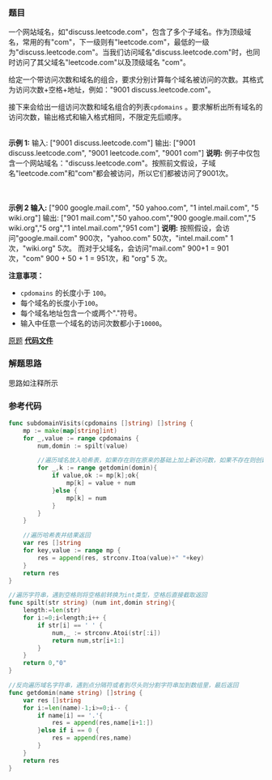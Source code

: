 ### 题目
一个网站域名，如"discuss.leetcode.com"，包含了多个子域名。作为顶级域名，常用的有"com"，下一级则有"leetcode.com"，最低的一级为"discuss.leetcode.com"。当我们访问域名"discuss.leetcode.com"时，也同时访问了其父域名"leetcode.com"以及顶级域名
"com"。

给定一个带访问次数和域名的组合，要求分别计算每个域名被访问的次数。其格式为访问次数+空格+地址，例如："9001
discuss.leetcode.com"。

接下来会给出一组访问次数和域名组合的列表`cpdomains` 。要求解析出所有域名的访问次数，输出格式和输入格式相同，不限定先后顺序。


​    
    **示例 1:**
    输入: 
    ["9001 discuss.leetcode.com"]
    输出: 
    ["9001 discuss.leetcode.com", "9001 leetcode.com", "9001 com"]
    **说明:** 
    例子中仅包含一个网站域名："discuss.leetcode.com"。按照前文假设，子域名"leetcode.com"和"com"都会被访问，所以它们都被访问了9001次。


​    
​    
    **示例 2
    输入:** 
    ["900 google.mail.com", "50 yahoo.com", "1 intel.mail.com", "5 wiki.org"]
    输出: 
    ["901 mail.com","50 yahoo.com","900 google.mail.com","5 wiki.org","5 org","1 intel.mail.com","951 com"]
    **说明:** 
    按照假设，会访问"google.mail.com" 900次，"yahoo.com" 50次，"intel.mail.com" 1次，"wiki.org" 5次。
    而对于父域名，会访问"mail.com" 900+1 = 901次，"com" 900 + 50 + 1 = 951次，和 "org" 5 次。


**注意事项：**

  *  `cpdomains` 的长度小于 `100`。
  * 每个域名的长度小于`100`。
  * 每个域名地址包含一个或两个"."符号。
  * 输入中任意一个域名的访问次数都小于`10000`。

[原题](https://leetcode-cn.com/problems/subdomain-visit-count/)    **[代码文件](https://github.com/LZH139/leetcode_Go/blob/master/note/HashTable/simple/811%2E%20Subdomain%20Visit%20Count%2Emd)**

### 解题思路

思路如注释所示



### 参考代码

```go
func subdomainVisits(cpdomains []string) []string {
	mp := make(map[string]int)
	for _,value := range cpdomains {
		num,domin := spilt(value)

		//遍历域名放入哈希表，如果存在则在原来的基础上加上新访问数，如果不存在则创建并赋初始值为当前访问数
		for _,k := range getdomin(domin){
			if value,ok := mp[k];ok{
				mp[k] = value + num
			}else {
				mp[k] = num
			}
		}
	}

	//遍历哈希表并结果返回
	var res []string
	for key,value := range mp {
		res = append(res, strconv.Itoa(value)+" "+key)
	}
	return res
}

//遍历字符串，遇到空格则将空格前转换为int类型，空格后直接截取返回
func spilt(str string) (num int,domin string){
	length:=len(str)
	for i:=0;i<length;i++ {
		if str[i] == ' ' {
			num,_ := strconv.Atoi(str[:i])
			return num,str[i+1:]
		}
	}
	return 0,"0"
}

//反向遍历域名字符串，遇到点分隔符或者到尽头则分割字符串加到数组里，最后返回
func getdomin(name string) []string {
	var res []string
	for i:=len(name)-1;i>=0;i-- {
		if name[i] == '.'{
			res = append(res,name[i+1:])
		}else if i == 0 {
			res = append(res,name)
		}
	}
	return res
}

```

